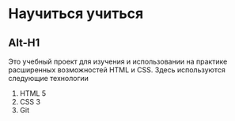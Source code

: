# Научиться учиться
Alt-H1
------
Это учебный проект для изучения и использовании на практике расширенных возможностей HTML и CSS. Здесь используются следующие технологии
1. HTML 5
2. CSS 3
3. Git
